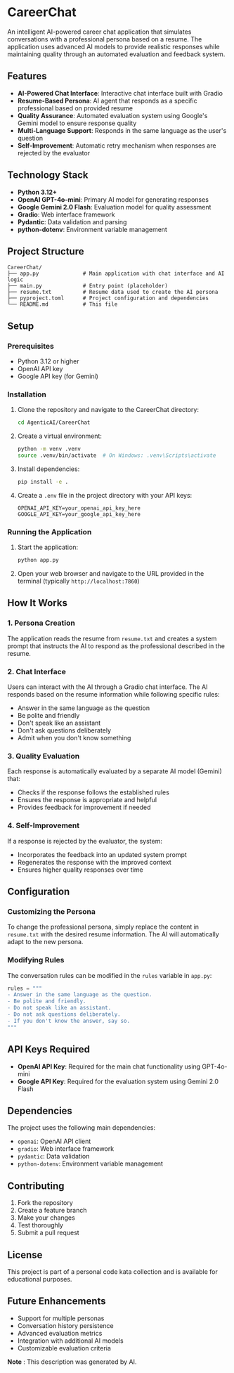 # CareerChat

An intelligent AI-powered career chat application that simulates conversations with a professional persona based on a resume. The application uses advanced AI models to provide realistic responses while maintaining quality through an automated evaluation and feedback system.

## Features

- **AI-Powered Chat Interface**: Interactive chat interface built with Gradio
- **Resume-Based Persona**: AI agent that responds as a specific professional based on provided resume
- **Quality Assurance**: Automated evaluation system using Google's Gemini model to ensure response quality
- **Multi-Language Support**: Responds in the same language as the user's question
- **Self-Improvement**: Automatic retry mechanism when responses are rejected by the evaluator

## Technology Stack

- **Python 3.12+**
- **OpenAI GPT-4o-mini**: Primary AI model for generating responses
- **Google Gemini 2.0 Flash**: Evaluation model for quality assessment
- **Gradio**: Web interface framework
- **Pydantic**: Data validation and parsing
- **python-dotenv**: Environment variable management

## Project Structure

```
CareerChat/
├── app.py              # Main application with chat interface and AI logic
├── main.py             # Entry point (placeholder)
├── resume.txt          # Resume data used to create the AI persona
├── pyproject.toml      # Project configuration and dependencies
└── README.md           # This file
```

## Setup

### Prerequisites

- Python 3.12 or higher
- OpenAI API key
- Google API key (for Gemini)

### Installation

1. Clone the repository and navigate to the CareerChat directory:

   ```bash
   cd AgenticAI/CareerChat
   ```
2. Create a virtual environment:

   ```bash
   python -m venv .venv
   source .venv/bin/activate  # On Windows: .venv\Scripts\activate
   ```
3. Install dependencies:

   ```bash
   pip install -e .
   ```
4. Create a `.env` file in the project directory with your API keys:

   ```env
   OPENAI_API_KEY=your_openai_api_key_here
   GOOGLE_API_KEY=your_google_api_key_here
   ```

### Running the Application

1. Start the application:

   ```bash
   python app.py
   ```
2. Open your web browser and navigate to the URL provided in the terminal (typically `http://localhost:7860`)

## How It Works

### 1. Persona Creation

The application reads the resume from `resume.txt` and creates a system prompt that instructs the AI to respond as the professional described in the resume.

### 2. Chat Interface

Users can interact with the AI through a Gradio chat interface. The AI responds based on the resume information while following specific rules:

- Answer in the same language as the question
- Be polite and friendly
- Don't speak like an assistant
- Don't ask questions deliberately
- Admit when you don't know something

### 3. Quality Evaluation

Each response is automatically evaluated by a separate AI model (Gemini) that:

- Checks if the response follows the established rules
- Ensures the response is appropriate and helpful
- Provides feedback for improvement if needed

### 4. Self-Improvement

If a response is rejected by the evaluator, the system:

- Incorporates the feedback into an updated system prompt
- Regenerates the response with the improved context
- Ensures higher quality responses over time

## Configuration

### Customizing the Persona

To change the professional persona, simply replace the content in `resume.txt` with the desired resume information. The AI will automatically adapt to the new persona.

### Modifying Rules

The conversation rules can be modified in the `rules` variable in `app.py`:

```python
rules = """
- Answer in the same language as the question.
- Be polite and friendly.
- Do not speak like an assistant.
- Do not ask questions deliberately.
- If you don't know the answer, say so.
"""
```

## API Keys Required

- **OpenAI API Key**: Required for the main chat functionality using GPT-4o-mini
- **Google API Key**: Required for the evaluation system using Gemini 2.0 Flash

## Dependencies

The project uses the following main dependencies:

- `openai`: OpenAI API client
- `gradio`: Web interface framework
- `pydantic`: Data validation
- `python-dotenv`: Environment variable management

## Contributing

1. Fork the repository
2. Create a feature branch
3. Make your changes
4. Test thoroughly
5. Submit a pull request

## License

This project is part of a personal code kata collection and is available for educational purposes.

## Future Enhancements

- Support for multiple personas
- Conversation history persistence
- Advanced evaluation metrics
- Integration with additional AI models
- Customizable evaluation criteria

**Note** : This description was generated by AI.

